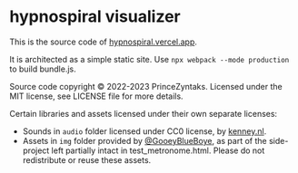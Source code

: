 # hypnospiral visualizer

This is the source code of [hypnospiral.vercel.app](https://hypnospiral.vercel.app).

It is architected as a simple static site. Use `npx webpack --mode production` to build bundle.js.

Source code copyright &copy; 2022-2023 PrinceZyntaks. Licensed under the MIT license, see LICENSE file for more details.

Certain libraries and assets licensed under their own separate licenses:
 - Sounds in `audio` folder licensed under CC0 license, by [kenney.nl](https://kenney.nl).
 - Assets in `img` folder provided by [@GooeyBlueBoye](https://twitter.com/GooeyBlueBoye), as part of the side-project
   left partially intact in test_metronome.html. Please do not redistribute or reuse these assets.
